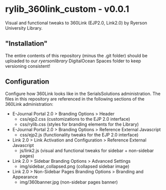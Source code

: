 # rylib_360link_custom - v0.0.1

Visual and functional tweaks to 360Link (EJP2.0, Link2.0) by Ryerson University Library.

## "Installation"

The entire contents of this repository (minus the .git folder) should be uploaded to our *ryersonlibrary* DigitalOcean Spaces folder to keep versioning consistent!

## Configuration

Configure how 360Link looks like in the SerialsSolutions administration. The files in this repository are referenced in the following sections of the 360Link administration:
- E-Journal Portal 2.0 > Branding Options > Header
  - css/ejp2.css (customizations to the EJP 2.0 interface)
  - css/rylib.css (styles for branding elements for the Library)
- E-Journal Portal 2.0 > Branding Options > Reference External Javascript
  - css/ejp2.js (functionality tweaks for the EJP 2.0 interface)
- Link 2.0 > Link Activation and Configuration > Reference External Javascript
  - js/link2.js (visual and functional tweaks for sidebar + non-sidebar pages)
- Link 2.0 > Sidebar Branding Options > Advanced Settings
  - img/sidebar_collapsed.png (collapsed sidebar image)
- Link 2.0 > Non-Sidebar Pages Branding Options > Branding and Appearance
  - img/360banner.jpg (non-sidebar pages banner)
